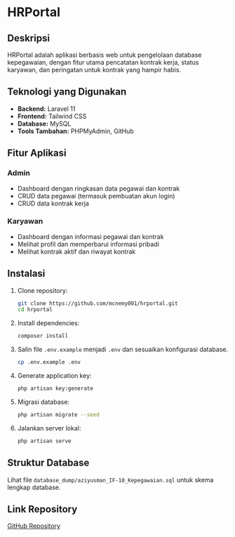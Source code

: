 # HRPortal

## Deskripsi
HRPortal adalah aplikasi berbasis web untuk pengelolaan database kepegawaian, dengan fitur utama pencatatan kontrak kerja, status karyawan, dan peringatan untuk kontrak yang hampir habis.

## Teknologi yang Digunakan
- **Backend:** Laravel 11
- **Frontend:** Tailwind CSS
- **Database:** MySQL
- **Tools Tambahan:** PHPMyAdmin, GitHub

## Fitur Aplikasi
### Admin
- Dashboard dengan ringkasan data pegawai dan kontrak
- CRUD data pegawai (termasuk pembuatan akun login)
- CRUD data kontrak kerja

### Karyawan
- Dashboard dengan informasi pegawai dan kontrak
- Melihat profil dan memperbarui informasi pribadi
- Melihat kontrak aktif dan riwayat kontrak

## Instalasi
1. Clone repository:
   ```bash
   git clone https://github.com/mcnemy001/hrportal.git
   cd hrportal
   ```
2. Install dependencies:
   ```bash
   composer install
   ```
3. Salin file `.env.example` menjadi `.env` dan sesuaikan konfigurasi database.
   ```bash
   cp .env.example .env
   ```
4. Generate application key:
   ```bash
   php artisan key:generate
   ```
5. Migrasi database:
   ```bash
   php artisan migrate --seed
   ```
6. Jalankan server lokal:
   ```bash
   php artisan serve
   ```

## Struktur Database
Lihat file `database_dump/aziyusman_IF-10_Kepegawaian.sql` untuk skema lengkap database.

## Link Repository
[GitHub Repository](https://github.com/username/repository)
